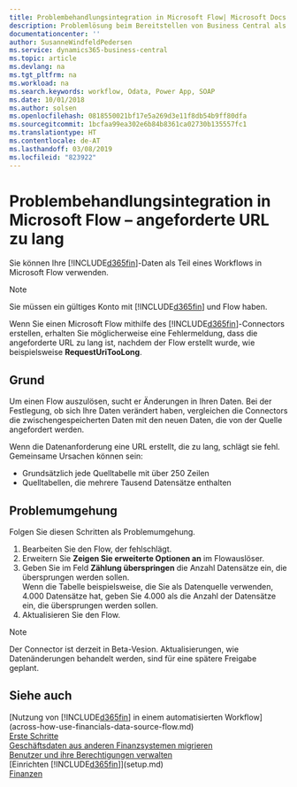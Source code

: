 ```yaml
---
title: Problembehandlungsintegration in Microsoft Flow| Microsoft Docs
description: Problemlösung beim Bereitstellen von Business Central als Datenquelle und eine OData-URL Ihrer Webdienste festlegen, um eine Geschäfts-App mithilfe einem automatisierten Workflow zu erstellen.
documentationcenter: ''
author: SusanneWindfeldPedersen
ms.service: dynamics365-business-central
ms.topic: article
ms.devlang: na
ms.tgt_pltfrm: na
ms.workload: na
ms.search.keywords: workflow, Odata, Power App, SOAP
ms.date: 10/01/2018
ms.author: solsen
ms.openlocfilehash: 0818550021bf17e5a269d3e11f8db54b9ff80dfa
ms.sourcegitcommit: 1bcfaa99ea302e6b84b8361ca02730b135557fc1
ms.translationtype: HT
ms.contentlocale: de-AT
ms.lasthandoff: 03/08/2019
ms.locfileid: "823922"
---
```

# <a name="troubleshooting-integration-with-microsoft-flow---request-url-too-long"></a>Problembehandlungsintegration in Microsoft Flow – angeforderte URL zu lang
Sie können Ihre [!INCLUDE[d365fin](includes/d365fin_md.md)]-Daten als Teil eines Workflows in Microsoft Flow verwenden.  

> [!NOTE]  
>   Sie müssen ein gültiges Konto mit [!INCLUDE[d365fin](includes/d365fin_md.md)] und Flow haben.  

Wenn Sie einen Microsoft Flow mithilfe des [!INCLUDE[d365fin](includes/d365fin_md.md)]-Connectors erstellen, erhalten Sie möglicherweise eine Fehlermeldung, dass die angeforderte URL zu lang ist, nachdem der Flow erstellt wurde, wie beispielsweise **RequestUriTooLong**.

## <a name="cause"></a>Grund
Um einen Flow auszulösen, sucht er Änderungen in Ihren Daten. Bei der Festlegung, ob sich Ihre Daten verändert haben, vergleichen die Connectors die zwischengespeicherten Daten mit den neuen Daten, die von der Quelle angefordert werden.  

Wenn die Datenanforderung eine URL erstellt, die zu lang, schlägt sie fehl. Gemeinsame Ursachen können sein:
- Grundsätzlich jede Quelltabelle mit über 250 Zeilen
- Quelltabellen, die mehrere Tausend Datensätze enthalten

## <a name="workaround"></a>Problemumgehung
Folgen Sie diesen Schritten als Problemumgehung.
1. Bearbeiten Sie den Flow, der fehlschlägt.
2. Erweitern Sie **Zeigen Sie erweiterte Optionen an** im Flowauslöser.
3. Geben Sie im Feld **Zählung überspringen** die Anzahl Datensätze ein, die übersprungen werden sollen.  
Wenn die Tabelle beispielsweise, die Sie als Datenquelle verwenden, 4.000 Datensätze hat, geben Sie 4.000 als die Anzahl der Datensätze ein, die übersprungen werden sollen.
4. Aktualisieren Sie den Flow.

> [!NOTE]  
> Der Connector ist derzeit in Beta-Vesion. Aktualisierungen, wie Datenänderungen behandelt werden, sind für eine spätere Freigabe geplant.


## <a name="see-also"></a>Siehe auch
[Nutzung von [!INCLUDE[d365fin](includes/d365fin_md.md)] in einem automatisierten Workflow](across-how-use-financials-data-source-flow.md)  
[Erste Schritte](product-get-started.md)  
[Geschäftsdaten aus anderen Finanzsystemen migrieren](across-import-data-configuration-packages.md)  
[Benutzer und ihre Berechtigungen verwalten](ui-how-users-permissions.md)    
[Einrichten [!INCLUDE[d365fin](includes/d365fin_md.md)]](setup.md)  
[Finanzen](finance.md)  
